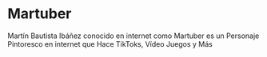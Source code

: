 # Martuber
Martín Bautista Ibáñez conocido en internet como Martuber es un Personaje Pintoresco en internet que Hace TikToks, Vídeo Juegos y Más 
